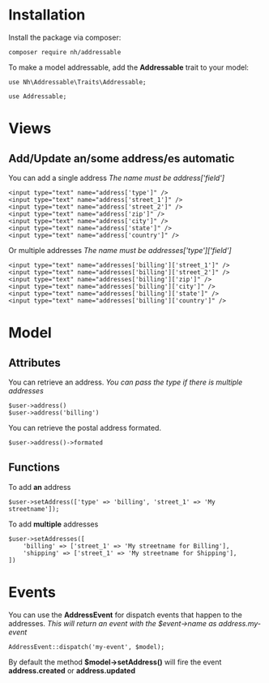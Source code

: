 # Installation

Install the package via composer:

```
composer require nh/addressable
```

To make a model addressable, add the **Addressable** trait to your model:

```
use Nh\Addressable\Traits\Addressable;

use Addressable;
```

# Views

## Add/Update an/some address/es automatic

You can add a single address
*The name must be address['field']*

```
<input type="text" name="address['type']" />
<input type="text" name="address['street_1']" />
<input type="text" name="address['street_2']" />
<input type="text" name="address['zip']" />
<input type="text" name="address['city']" />
<input type="text" name="address['state']" />
<input type="text" name="address['country']" />
```

Or multiple addresses
*The name must be addresses['type']['field']*

```
<input type="text" name="addresses['billing']['street_1']" />
<input type="text" name="addresses['billing']['street_2']" />
<input type="text" name="addresses['billing']['zip']" />
<input type="text" name="addresses['billing']['city']" />
<input type="text" name="addresses['billing']['state']" />
<input type="text" name="addresses['billing']['country']" />
```

# Model

## Attributes

You can retrieve an address.
*You can pass the type if there is multiple addresses*

```
$user->address()
$user->address('billing')
```

You can retrieve the postal address formated.

```
$user->address()->formated
```

## Functions

To add **an** address

```
$user->setAddress(['type' => 'billing', 'street_1' => 'My streetname']);
```

To add **multiple** addresses

```
$user->setAddresses([
    'billing' => ['street_1' => 'My streetname for Billing'],
    'shipping' => ['street_1' => 'My streetname for Shipping'],
])
```

# Events

You can use the **AddressEvent** for dispatch events that happen to the addresses.
*This will return an event with the $event->name as address.my-event*


```
AddressEvent::dispatch('my-event', $model);
```

By default the method **$model->setAddress()** will fire the event **address.created** or **address.updated**
